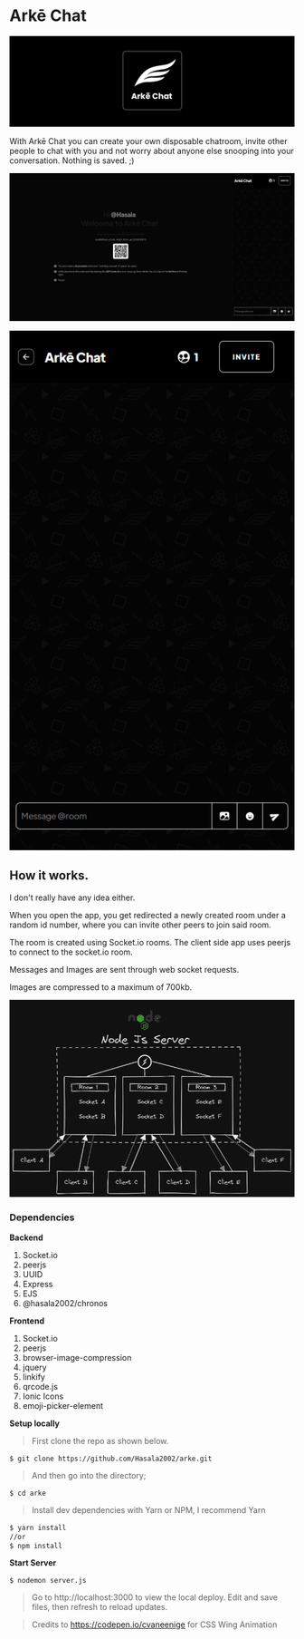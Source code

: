 # Arkē Chat

![banner](public/assets/banner.png)

With Arkē Chat you can create your own disposable chatroom, invite other people to chat with you and not worry about anyone else snooping into your conversation. Nothing is saved. ;)

![ScreenShot](public/assets/screenshots/MainScreenshot.png)

![ScreenShot Mobile](public/assets/screenshots/MobileScreenshot.png)

## How it works.

I don't really have any idea either. 

When you open the app, you get redirected a newly created room under a random id number, where you can invite other peers to join said room. 

The room is created using Socket.io rooms. The client side app uses peerjs to connect to the socket.io room.

Messages and Images are sent through web socket requests. 

Images are compressed to a maximum of 700kb.

![App Architecture](public/assets/screenshots/architecture.png)

### Dependencies

**Backend**

1. Socket.io
2. peerjs
3. UUID
4. Express
5. EJS
6. @hasala2002/chronos

**Frontend**

1. Socket.io
2. peerjs
3. browser-image-compression
4. jquery
5. linkify
6. qrcode.js
7. Ionic Icons
8. emoji-picker-element

**Setup locally**

> First clone the repo as shown below.

    $ git clone https://github.com/Hasala2002/arke.git

>And then go into the directory;

    $ cd arke
>Install dev dependencies with Yarn or NPM, I recommend Yarn

    $ yarn install
    //or
    $ npm install

**Start Server**

    $ nodemon server.js

>Go to http://localhost:3000 to view the local deploy. Edit and save files, then refresh to reload updates.


> Credits to https://codepen.io/cvaneenige for CSS Wing Animation
